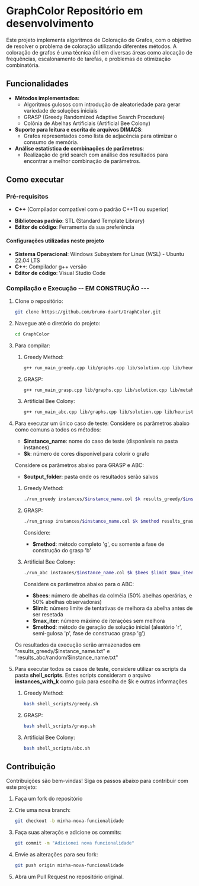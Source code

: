 # GraphColor **Repositório em desenvolvimento**

Este projeto implementa algoritmos de Coloração de Grafos, com o objetivo de resolver o problema de coloração utilizando diferentes métodos. A coloração de grafos é uma técnica útil em diversas áreas como alocação de frequências, escalonamento de tarefas, e problemas de otimização combinatória.

## Funcionalidades

- **Métodos implementados:**
  - Algoritmos gulosos com introdução de aleatoriedade para gerar variedade de soluções iniciais
  - GRASP (Greedy Randomized Adaptive Search Procedure)
  - Colônia de Abelhas Artificiais (Artificial Bee Colony)
- **Suporte para leitura e escrita de arquivos DIMACS**:
  - Grafos representados como lista de adjacência para otimizar o consumo de memória.
- **Análise estatística de combinações de parâmetros**:
  - Realização de grid search com análise dos resultados para encontrar a melhor combinação de parâmetros.
  
<!-- ## Estrutura do Projeto

- `src/`: Contém o código-fonte principal do projeto.
- `data/`: Contém os arquivos de grafos em formato DIMACS para testes e simulações.
- `results/`: Contém os resultados gerados pelas execuções dos algoritmos.
- `scripts/`: Scripts auxiliares para execução de testes e análise de resultados.
- `tests/`: Contém os testes unitários para validação do funcionamento correto dos algoritmos. -->

## Como executar

### Pré-requisitos

- **C++** (Compilador compatível com o padrão C++11 ou superior)
<!-- - **CMake** (para a construção do projeto) -->
- **Bibliotecas padrão**: STL (Standard Template Library)
- **Editor de código**: Ferramenta da sua preferência

#### Configurações utilizadas neste projeto

- **Sistema Operacional**: Windows Subsystem for Linux (WSL) - Ubuntu 22.04 LTS
- **C++**: Compilador g++ versão
- **Editor de código**: Visual Studio Code

### Compilação e Execução -- EM CONSTRUÇÃO ---

1. Clone o repositório:

   ```bash
   git clone https://github.com/bruno-duart/GraphColor.git
   ```

2. Navegue até o diretório do projeto:

   ```bash
   cd GraphColor
   ```

3. Para compilar:
    1. Greedy Method:

        ```bash
        g++ run_main_greedy.cpp lib/graphs.cpp lib/solution.cpp lib/heuristics.cpp lib/utils.cpp -I include -o run_greedy
        ```

    2. GRASP:

       ```bash
       g++ run_main_grasp.cpp lib/graphs.cpp lib/solution.cpp lib/metaheuristics.cpp lib/utils.cpp -I include -o run_grasp
       ```

    3. Artificial Bee Colony:

        ```bash
        g++ run_main_abc.cpp lib/graphs.cpp lib/solution.cpp lib/heuristics.cpp lib/metaheuristics.cpp lib/utils.cpp -I include -o run_abc
        ```

4. Para executar um único caso de teste:
    Considere os parâmetros abaixo como comuns a todos os métodos:
    - **$instance_name**: nome do caso de teste (disponíveis na pasta instances)
    - **$k**: número de cores disponível para colorir o grafo

    Considere os parâmetros abaixo para GRASP e ABC:
    - **$output_folder**: pasta onde os resultados serão salvos

    1. Greedy Method:

        ```bash
        ./run_greedy instances/$instance_name.col $k results_greedy/$instance_name.txt
        ```

    2. GRASP:

        ```bash
        ./run_grasp instances/$instance_name.col $k $method results_grasp/$output_folder/$instance_name.txt
        ```

        Considere:
        - **$method**: método completo 'g', ou somente a fase de construção do grasp 'b'

    3. Artificial Bee Colony:

        ```bash
        ./run_abc instances/$instance_name.col $k $bees $limit $max_iter results_abc/$output_folder/$instance_name.txt $method
        ```

        Considere os parâmetros abaixo para o ABC:
        - **$bees**: número de abelhas da colméia (50% abelhas operárias, e 50% abelhas observadoras)
        - **$limit**: número limite de tentativas de melhora da abelha antes de ser resetada
        - **$max_iter**: número máximo de iterações sem melhora
        - **$method**: método de geração de solução inicial (aleatório 'r', semi-gulosa 'p', fase de construcao grasp 'g')

    Os resultados da execução serão armazenados em "results_greedy/$instance_name.txt" e "results_abc/random/$instance_name.txt"

5. Para executar todos os casos de teste, considere utilizar os scripts da pasta **shell_scripts**. Estes scripts consideram o arquivo **instances_with_k** como guia para escolha de $k e outras informações
    1. Greedy Method:

        ```bash
        bash shell_scripts/greedy.sh
        ```

    2. GRASP:

        ```bash
        bash shell_scripts/grasp.sh
        ```

    3. Artificial Bee Colony:

        ```bash
        bash shell_scripts/abc.sh
        ```

## Contribuição

Contribuições são bem-vindas! Siga os passos abaixo para contribuir com este projeto:

1. Faça um fork do repositório

2. Crie uma nova branch:

      ```bash
      git checkout -b minha-nova-funcionalidade
      ```

3. Faça suas alteraçõs e adicione os commits:

      ```bash
      git commit -m "Adicionei nova funcionalidade"
      ```

4. Envie as alterações para seu fork:

      ```bash
      git push origin minha-nova-funcionalidade
      ```

5. Abra um Pull Request no repositório original.
